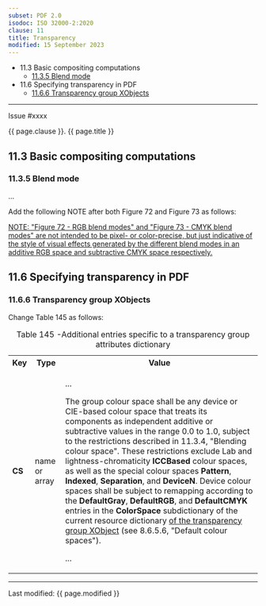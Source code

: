 ```yaml
---
subset: PDF 2.0
isodoc: ISO 32000-2:2020
clause: 11
title: Transparency
modified: 15 September 2023
---
```


<ul class="noprint">
    <li>11.3 Basic compositing computations
     <ul>
      <li><a href="#H11.3.5">11.3.5 Blend mode</a>
      </li>
     </ul>
    </li>
    <li>11.6 Specifying transparency in PDF
     <ul>
      <li><a href="#H11.6.6">11.6.6 Transparency group XObjects</a>
      </li>
     </ul>
    </li>
</ul>
<hr>

<link rel="stylesheet" href="../assets/iso-style.css">
<div class="isostyle">
<div class="fixedpopup" id="issuelink">
    Issue #xxxx
</div>

<p class="fake-h1">{{ page.clause }}. {{ page.title }}</p>


<h2 id="H11.3">11.3 Basic compositing computations</h2>

<h3 id="H11.3.5">11.3.5 Blend mode</h3>

<p>...</p>

<p class="location">Add the following NOTE after both Figure 72 and Figure 73 as follows:</p>

<p class="hangingindent">
<ins onMouseEnter="mouseEnter(this)" data-issue="345" data-iso="approved">NOTE: "Figure 72 - RGB blend modes" and "Figure 73 - CMYK blend modes" are not intended to be pixel- or color-precise, but just indicative of the style of visual effects generated by the different blend modes in an additive RGB space and subtractive CMYK space respectively.</ins>
</p>


<h2 id="H11.6">11.6 Specifying transparency in PDF</h2>

<h3 id="H11.6.6">11.6.6 Transparency group XObjects</h3>

<p class="location">Change Table 145 as follows:</p>

<table>
  <caption id="Table145">Table 145 -Additional entries specific to a transparency group attributes dictionary</caption>
  <tr>
    <th>Key</th>
    <th>Type</th>
    <th>Value</th>
  </tr>
  <tr>
    <td><b>CS</b></td>
    <td>name or array</td>
    <td>
    <p>...</p>
    <p>
    The group colour space shall be any device or CIE-based colour space that treats its components as independent
    additive or subtractive values in the range 0.0 to 1.0, subject to the restrictions described in 11.3.4,
    "Blending colour space". These restrictions exclude Lab and lightness-chromaticity <b>ICCBased</b> colour
    spaces, as well as the special colour spaces <b>Pattern</b>, <b>Indexed</b>, <b>Separation</b>, and <b>DeviceN</b>.
    Device colour spaces shall be subject to remapping according to the <b>DefaultGray</b>, <b>DefaultRGB</b>, and
    <b>DefaultCMYK</b> entries in the <b>ColorSpace</b> subdictionary of the current resource dictionary
    <ins onMouseEnter="mouseEnter(this)" data-issue="134" data-iso="approved">of the transparency group XObject</ins>
    (see 8.6.5.6, "Default colour spaces").
    </p>
    <p>...</p>
    </td>
  </tr>
</table>
</div>


<hr>
<p class="footnote">Last modified: {{ page.modified }}</p>

